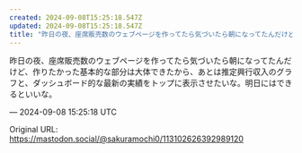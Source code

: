 ```yaml
---
created: 2024-09-08T15:25:18.547Z
updated: 2024-09-08T15:25:18.547Z
title: "昨日の夜、座席販売数のウェブページを作ってたら気づいたら朝になってたんだけど、作[...]"
---
```


<p>昨日の夜、座席販売数のウェブページを作ってたら気づいたら朝になってたんだけど、作りたかった基本的な部分は大体できたから、あとは推定興行収入のグラフと、ダッシュボード的な最新の実績をトップに表示させたいな。明日にはできるといいな。</p>

&mdash; 2024-09-08 15:25:18 UTC

Original URL: https://mastodon.social/@sakuramochi0/113102626392989120
